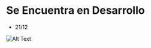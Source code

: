 # Se Encuentra en Desarrollo
* 21/12
  
![Alt Text](https://media.giphy.com/media/v1.Y2lkPTc5MGI3NjExeDV1bWw5N3I4ODJyOHUzZGJrczhmY2V2ejA3ajZkNmY3ajRiYTYzNyZlcD12MV9pbnRlcm5hbF9naWZfYnlfaWQmY3Q9Zw/blHrq0SycMNMs/giphy.gif)
